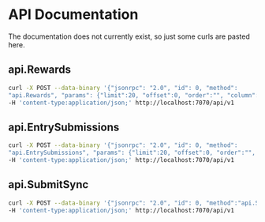 # API Documentation

The documentation does not currently exist, so just some curls are pasted here.

## api.Rewards

```bash
curl -X POST --data-binary '{"jsonrpc": "2.0", "id": 0, "method":
"api.Rewards", "params": {"limit":20, "offset":0, "order":"", "column":""}}' \
-H 'content-type:application/json;' http://localhost:7070/api/v1
```

## api.EntrySubmissions

```bash
curl -X POST --data-binary '{"jsonrpc": "2.0", "id": 0, "method":
"api.EntrySubmissions", "params": {"limit":20, "offset":0, "order":"", "column":"", "jobid":15}}' \
-H 'content-type:application/json;' http://localhost:7070/api/v1
```

## api.SubmitSync

```bash
curl -X POST --data-binary '{"jsonrpc": "2.0", "id": 0, "method":"api.SubmitSync"}' \
-H 'content-type:application/json;' http://localhost:7070/api/v1
```